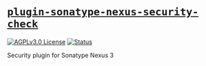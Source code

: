 # [`plugin-sonatype-nexus-security-check`][repo-url]

<!-- shields -->

[![AGPLv3.0 License][license-shield]][license-url]
[![Status][status-finished-shield]][repo-url]

<!-- description -->

Security plugin for Sonatype Nexus 3

<!-- relative links -->

<!-- project links -->

[repo-url]: https://github.com/shishifubing/plugin-sonatype-nexus-security-check
[license-url]: https://github.com/shishifubing/plugin-sonatype-nexus-security-check/blob/main/LICENSE


<!-- external links -->

[status-finished-shield]: https://img.shields.io/badge/status-finished-informational?style=for-the-badge

<!-- shield links -->

[license-shield]: https://img.shields.io/github/license/shishifubing/plugin-sonatype-nexus-security-check.svg?style=for-the-badge
